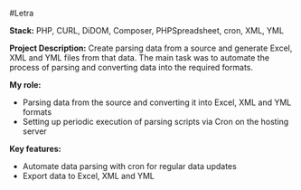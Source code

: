 #Letra

**Stack:** PHP, CURL, DiDOM, Composer, PHPSpreadsheet, cron, XML, YML

**Project Description:**
Create parsing data from a source and generate Excel, XML and YML files from that data. The main task was to automate the process of parsing and converting data into the required formats.

**My role:**
- Parsing data from the source and converting it into Excel, XML and YML formats
- Setting up periodic execution of parsing scripts via Cron on the hosting server

**Key features:**
- Automate data parsing with cron for regular data updates
- Export data to Excel, XML and YML